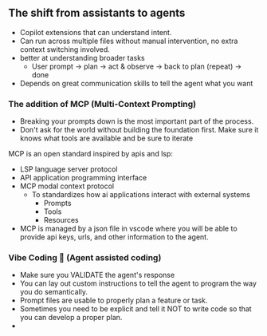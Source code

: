 ## The shift from assistants to agents

- Copilot extensions that can understand intent.
- Can run across multiple files without manual intervention, no extra context switching involved.
- better at understanding broader tasks 
  -  User prompt -> plan -> act & observe -> back to plan (repeat) -> done
-  Depends on great communication skills to tell the agent what you want

### The addition of MCP (Multi-Context Prompting) 
- Breaking your prompts down is the most important part of the process.
- Don't ask for the world without building the foundation first. Make sure it knows what tools are available and be sure to iterate

MCP is an open standard inspired by apis and lsp:
- LSP language server protocol
- API application programming interface
- MCP modal context protocol
  - To standardizes how ai applications interact with external systems
    - Prompts 
    - Tools 
    - Resources
- MCP is managed by a json file in vscode where you will be able to provide api keys, urls, and other information to the agent.

### Vibe Coding 🎉 (Agent assisted coding)
- Make sure you VALIDATE the agent's response
- You can lay out custom instructions to tell the agent to program the way you do semantically. 
- Prompt files are usable to properly plan a feature or task.
- Sometimes you need to be explicit and tell it NOT to write code so that you can develop a proper plan.
- 


